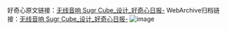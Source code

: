 好奇心原文链接：[无线音响 Sugr Cube_设计_好奇心日报-](https://www.qdaily.com/articles/6332.html)
WebArchive归档链接：[无线音响 Sugr Cube_设计_好奇心日报-](http://web.archive.org/web/20190623170204/https://www.qdaily.com/articles/6332.html)
![image](http://ww3.sinaimg.cn/large/007d5XDply1g3w9uaa0hxj30u022igyu)